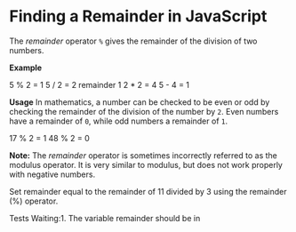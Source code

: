 # Finding a Remainder in JavaScript

The *remainder* operator `%` gives the remainder of the division of two numbers.

**Example**

5 % 2 = 1
5 / 2 = 2 remainder 1
2 * 2 = 4
5 - 4 = 1

**Usage**
In mathematics, a number can be checked to be even or odd by checking the remainder of the division of the number by `2`. Even numbers have a remainder of `0`, while odd numbers a remainder of `1`.

17 % 2 = 1
48 % 2 = 0

**Note:** The *remainder* operator is sometimes incorrectly referred to as the modulus operator. It is very similar to modulus, but does not work properly with negative numbers.

Set remainder equal to the remainder of 11 divided by 3 using the remainder (%) operator.


Tests
Waiting:1. The variable remainder should be in
